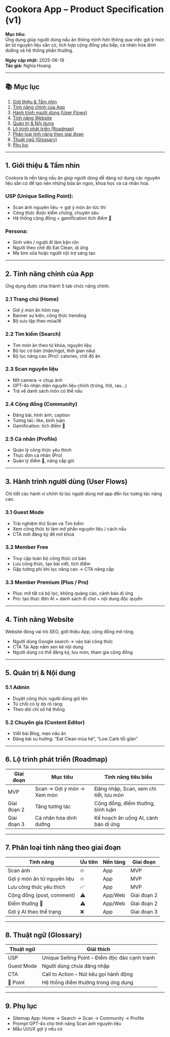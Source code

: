 # Cookora App – Product Specification (v1)

**Mục tiêu:**  
Ứng dụng giúp người dùng nấu ăn thông minh hơn thông qua việc gợi ý món ăn từ nguyên liệu sẵn có, tích hợp cộng đồng yêu bếp, cá nhân hóa dinh dưỡng và hệ thống phần thưởng.

**Ngày cập nhật:** 2025-06-19  
**Tác giả:** Nghia Hoang

---

## 📚 Mục lục

1. [Giới thiệu & Tầm nhìn](#1-giới-thiệu--tầm-nhìn)
2. [Tính năng chính của App](#2-tính-năng-chính-của-app)
3. [Hành trình người dùng (User Flows)](#3-hành-trình-người-dùng-user-flows)
4. [Tính năng Website](#4-tính-năng-website)
5. [Quản trị & Nội dung](#5-quản-trị--nội-dung)
6. [Lộ trình phát triển (Roadmap)](#6-lộ-trình-phát-triển-roadmap)
7. [Phân loại tính năng theo giai đoạn](#7-phân-loại-tính-năng-theo-giai-đoạn)
8. [Thuật ngữ (Glossary)](#8-thuật-ngữ-glossary)
9. [Phụ lục](#9-phụ-lục)

---

## 1. Giới thiệu & Tầm nhìn

Cookora là nền tảng nấu ăn giúp người dùng dễ dàng sử dụng các nguyên liệu sẵn có để tạo nên những bữa ăn ngon, khoa học và cá nhân hoá.

### USP (Unique Selling Point):

- Scan ảnh nguyên liệu → gợi ý món ăn tức thì
- Công thức được kiểm chứng, chuyên sâu
- Hệ thống cộng đồng + gamification tích điểm 💎

### Persona:

- Sinh viên / người đi làm bận rộn
- Người theo chế độ Eat Clean, dị ứng
- Mẹ bỉm sữa hoặc người nội trợ sáng tạo

---

## 2. Tính năng chính của App

Ứng dụng được chia thành 5 tab chức năng chính:

### 2.1 Trang chủ (Home)
- Gợi ý món ăn hôm nay
- Banner sự kiện, công thức trending
- Bộ sưu tập theo mùa/lễ

### 2.2 Tìm kiếm (Search)
- Tìm món ăn theo từ khóa, nguyên liệu
- Bộ lọc cơ bản (mặn/ngọt, thời gian nấu)
- Bộ lọc nâng cao (Pro): calories, chế độ ăn

### 2.3 Scan nguyên liệu
- Mở camera → chụp ảnh
- GPT-4o nhận diện nguyên liệu chính (trứng, thịt, rau…)
- Trả về danh sách món có thể nấu

### 2.4 Cộng đồng (Community)
- Đăng bài, hình ảnh, caption
- Tương tác: like, bình luận
- Gamification: tích điểm 💎

### 2.5 Cá nhân (Profile)
- Quản lý công thức yêu thích
- Thực đơn cá nhân (Pro)
- Quản lý điểm 💎, nâng cấp gói

---

## 3. Hành trình người dùng (User Flows)

Chi tiết các hành vi chính từ lúc người dùng mở app đến lúc tương tác nâng cao.

### 3.1 Guest Mode
- Trải nghiệm thử Scan và Tìm kiếm
- Xem công thức bị làm mờ phần nguyên liệu / cách nấu
- CTA mời đăng ký để mở khoá

### 3.2 Member Free
- Truy cập toàn bộ công thức cơ bản
- Lưu công thức, tạo bài viết, tích điểm
- Gặp tường phí khi lọc nâng cao → CTA nâng cấp

### 3.3 Member Premium (Plus / Pro)
- Plus: mở tất cả bộ lọc, không quảng cáo, cảnh báo dị ứng
- Pro: tạo thực đơn AI + danh sách đi chợ + nội dung độc quyền

---

## 4. Tính năng Website

Website đóng vai trò SEO, giới thiệu App, cộng đồng mở rộng.

- Người dùng Google search → vào bài công thức
- CTA Tải App nằm xen kẽ nội dung
- Người dùng có thể đăng ký, lưu món, tham gia cộng đồng

---

## 5. Quản trị & Nội dung

### 5.1 Admin
- Duyệt công thức người dùng gửi lên
- Từ chối có lý do rõ ràng
- Theo dõi chỉ số hệ thống

### 5.2 Chuyên gia (Content Editor)
- Viết bài Blog, mẹo nấu ăn
- Đăng bài xu hướng: “Eat Clean mùa hè”, “Low Carb tối giản”

---

## 6. Lộ trình phát triển (Roadmap)

| Giai đoạn | Mục tiêu                    | Tính năng tiêu biểu                       |
|-----------|-----------------------------|-------------------------------------------|
| MVP       | Scan → Gợi ý món → Xem món | Đăng nhập, Scan, xem chi tiết, lưu món    |
| Giai đoạn 2 | Tăng tương tác             | Cộng đồng, điểm thưởng, bình luận         |
| Giai đoạn 3 | Cá nhân hóa dinh dưỡng     | Kế hoạch ăn uống AI, cảnh báo dị ứng      |

---

## 7. Phân loại tính năng theo giai đoạn

| Tính năng                        | Ưu tiên | Nền tảng | Giai đoạn     |
|----------------------------------|---------|----------|----------------|
| Scan ảnh                        | 🔥      | App      | MVP            |
| Gợi ý món ăn từ nguyên liệu     | 🔥      | App      | MVP            |
| Lưu công thức yêu thích         | ✅      | App      | MVP            |
| Cộng đồng (post, comment)       | ⚠       | App/Web  | Giai đoạn 2    |
| Điểm thưởng 💎                  | ⚠       | App/Web  | Giai đoạn 2    |
| Gợi ý AI theo thể trạng         | ❌      | App      | Giai đoạn 3    |

---

## 8. Thuật ngữ (Glossary)

| Thuật ngữ      | Giải thích |
|----------------|------------|
| USP            | Unique Selling Point – Điểm độc đáo cạnh tranh |
| Guest Mode     | Người dùng chưa đăng nhập |
| CTA            | Call to Action – Nút kêu gọi hành động |
| 💎 Point       | Hệ thống điểm thưởng trong ứng dụng |

---

## 9. Phụ lục

- Sitemap App: Home → Search → Scan → Community → Profile
- Prompt GPT-4o cho tính năng Scan ảnh nguyên liệu
- Mẫu UI/UX gợi ý nếu có
